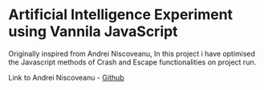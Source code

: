# Artificial Intelligence Experiment using Vannila JavaScript

Originally inspired from Andrei Niscoveanu, In this project i have optimised the Javascript methods of Crash and Escape functionalities on project run.

Link to Andrei Niscoveanu - [Github](https://github.com/NiscoveanuAndreiPFA) 

